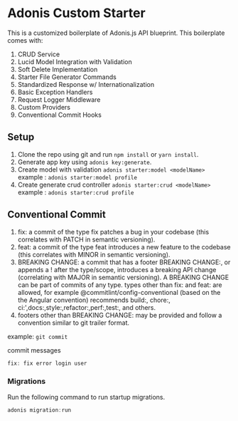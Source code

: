 # Adonis Custom Starter

This is a customized boilerplate of Adonis.js API blueprint. This boilerplate comes with:
1. CRUD Service
2. Lucid Model Integration with Validation
3. Soft Delete Implementation
4. Starter File Generator Commands
5. Standardized Response w/ Internationalization
6. Basic Exception Handlers
7. Request Logger Middleware
8. Custom Providers
9. Conventional Commit Hooks

## Setup

1. Clone the repo using git and run `npm install` or `yarn install`.
2. Generate app key using `adonis key:generate`.
3. Create model with validation `adonis starter:model <modelName>` example : `adonis starter:model profile`
4. Create generate crud controller `adonis starter:crud <modelName>` example : `adonis starter:crud profile` 

## Conventional Commit

1. fix: a commit of the type fix patches a bug in your codebase (this correlates with PATCH in semantic versioning).
2. feat: a commit of the type feat introduces a new feature to the codebase (this correlates with MINOR in semantic versioning).
3. BREAKING CHANGE: a commit that has a footer BREAKING CHANGE:, or appends a ! after the type/scope, introduces a breaking API change (correlating with MAJOR in semantic versioning). A BREAKING CHANGE can be part of commits of any type.
types other than fix: and feat: are allowed, for example @commitlint/config-conventional (based on the the Angular convention) recommends build:, chore:, ci:',docs:,style:,refactor:,perf:,test:, and others.
4. footers other than BREAKING CHANGE: <description> may be provided and follow a convention similar to git trailer format.

example: `git commit`

commit messages
```js
fix: fix error login user
```

### Migrations

Run the following command to run startup migrations.

```js
adonis migration:run
```
